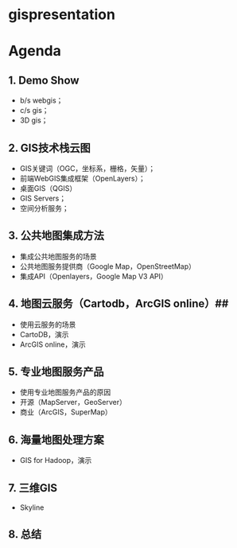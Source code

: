gispresentation
===============

# Agenda #

## 1. Demo Show ##
- b/s webgis；
- c/s gis；
- 3D gis；

## 2. GIS技术栈云图 ##
- GIS关键词（OGC，坐标系，栅格，矢量）；
- 前端WebGIS集成框架（OpenLayers）；
- 桌面GIS（QGIS）
- GIS Servers；
- 空间分析服务；

## 3. 公共地图集成方法 ##
- 集成公共地图服务的场景
- 公共地图服务提供商（Google Map，OpenStreetMap）
- 集成API（Openlayers，Google Map V3 API）

## 4. 地图云服务（Cartodb，ArcGIS online）##
- 使用云服务的场景
- CartoDB，演示
- ArcGIS online，演示

## 5. 专业地图服务产品 ## 
- 使用专业地图服务产品的原因
- 开源（MapServer，GeoServer）
- 商业（ArcGIS，SuperMap）

## 6. 海量地图处理方案 ##
- GIS for Hadoop，演示

## 7. 三维GIS ##
- Skyline

## 8. 总结 ##


